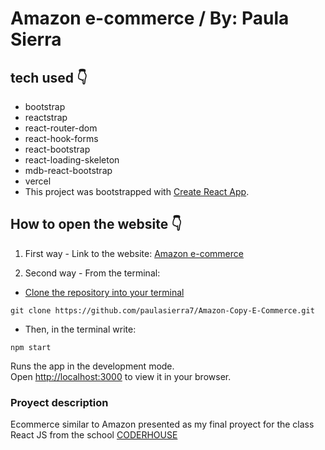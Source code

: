 # Amazon e-commerce / By: Paula Sierra

## tech used 👇
* bootstrap
* reactstrap
* react-router-dom
* react-hook-forms
* react-bootstrap
* react-loading-skeleton
* mdb-react-bootstrap
* vercel
* This project was bootstrapped with [Create React App](https://github.com/facebook/create-react-app).

## How to open the website 👇
1. First way - Link to the website:
[Amazon e-commerce](https://amazon-ecommerce-chi.vercel.app/)

2. Second way - From the terminal:
* [Clone the repository into your terminal](https://github.com/paulasierra7/Amazon-Copy-E-Commerce.git)
```
git clone https://github.com/paulasierra7/Amazon-Copy-E-Commerce.git
```
* Then, in the terminal write: 
```
npm start
```

Runs the app in the development mode.\
Open [http://localhost:3000](http://localhost:3000) to view it in your browser.

### Proyect description

Ecommerce similar to Amazon presented as my final proyect for the class React JS from the school [CODERHOUSE](https://www.coderhouse.com.co/online/reactjs)

